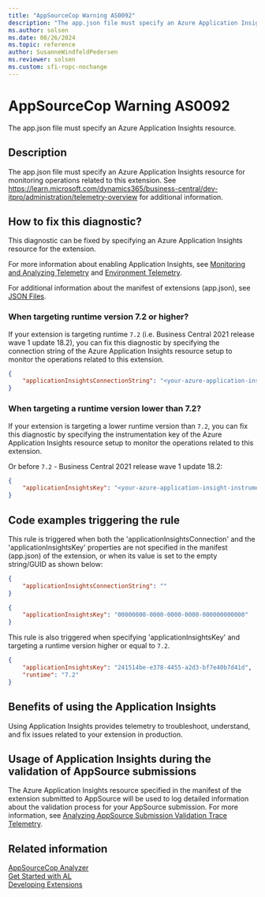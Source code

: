 ```yaml
---
title: "AppSourceCop Warning AS0092"
description: "The app.json file must specify an Azure Application Insights resource for monitoring operations related to this extension."
ms.author: solsen
ms.date: 08/26/2024
ms.topic: reference
author: SusanneWindfeldPedersen
ms.reviewer: solsen
ms.custom: sfi-ropc-nochange
---
```

[//]: # (START>DO_NOT_EDIT)
[//]: # (IMPORTANT:Do not edit any of the content between here and the END>DO_NOT_EDIT.)
[//]: # (Any modifications should be made in the .xml files in the ModernDev repo.)
# AppSourceCop Warning AS0092
The app.json file must specify an Azure Application Insights resource.

## Description
The app.json file must specify an Azure Application Insights resource for monitoring operations related to this extension. See https://learn.microsoft.com/dynamics365/business-central/dev-itpro/administration/telemetry-overview for additional information.

[//]: # (IMPORTANT: END>DO_NOT_EDIT)
## How to fix this diagnostic?

This diagnostic can be fixed by specifying an Azure Application Insights resource for the extension. 

For more information about enabling Application Insights, see [Monitoring and Analyzing Telemetry](../../administration/telemetry-overview.md) and [Environment Telemetry](../../administration/tenant-admin-center-telemetry.md).

For additional information about the manifest of extensions (app.json), see [JSON Files](../devenv-json-files.md).

### When targeting runtime version 7.2 or higher?

If your extension is targeting runtime `7.2` (i.e. Business Central 2021 release wave 1 update 18.2), you can fix this diagnostic by specifying the connection string of the Azure Application Insights resource setup to monitor the operations related to this extension. 

```JSON
{
    "applicationInsightsConnectionString": "<your-azure-application-insight-connection-string>"
}
```

### When targeting a runtime version lower than 7.2?

If your extension is targeting a lower runtime version than `7.2`, you can fix this diagnostic by specifying the instrumentation key of the Azure Application Insights resource setup to monitor the operations related to this extension.

Or before `7.2` - Business Central 2021 release wave 1 update 18.2:

```JSON
{
    "applicationInsightsKey": "<your-azure-application-insight-instrumentationKey>"
}
```

## Code examples triggering the rule

This rule is triggered when both the 'applicationInsightsConnection' and the 'applicationInsightsKey' properties are not specified in the manifest (app.json) of the extension, or when its value is set to the empty string/GUID as shown below:

```JSON
{
    "applicationInsightsConnectionString": ""
}
```

```JSON
{
    "applicationInsightsKey": "00000000-0000-0000-0000-000000000000"
}
```

This rule is also triggered when specifying 'applicationInsightsKey' and targeting a runtime version higher or equal to `7.2`.

```JSON
{
    "applicationInsightsKey": "241514be-e378-4455-a2d3-bf7e40b7d41d",
    "runtime": "7.2"
}
```

## Benefits of using the Application Insights

Using Application Insights provides telemetry to troubleshoot, understand, and fix issues related to your extension in production.

## Usage of Application Insights during the validation of AppSource submissions

The Azure Application Insights resource specified in the manifest of the extension submitted to AppSource will be used to log detailed information about the validation process for your AppSource submission. For more information, see [Analyzing AppSource Submission Validation Trace Telemetry](../../administration/telemetry-appsource-submission-validation-trace.md).

## Related information  
[AppSourceCop Analyzer](appsourcecop.md)  
[Get Started with AL](../devenv-get-started.md)  
[Developing Extensions](../devenv-dev-overview.md)  

